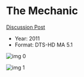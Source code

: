 # The Mechanic

[Discussion Post](https://www.avsforum.com/threads/bass-eq-for-filtered-movies.2995212/post-57372702)

* Year: 2011
* Format: DTS-HD MA 5.1

![img 0](https://i.imgur.com/eSmoDTA.jpg)

![img 1](https://i.imgur.com/ofKKgBy.jpg)

